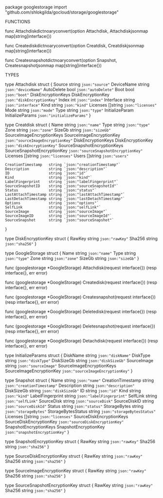 package googlestorage
    import "github.com/shlokgilda/gocloud/storage/googlestorage"


FUNCTIONS

func Attachdiskdictnoaryconvert(option Attachdisk, Attachdiskjsonmap map[string]interface{})

func Creatediskdictnoaryconvert(option Creatdisk, Creatdiskjsonmap map[string]interface{})

func Createsnapshotdictnoaryconvert(option Snapshot, Createsnapshotjsonmap map[string]interface{})

TYPES

type Attachdisk struct {
    Source             string            `json:"source"`
    DeviceName         string            `json:"deviceName"`
    AutoDelete         bool              `json:"autoDelete"`
    Boot               bool              `json:"boot"`
    DiskEncryptionKeys DiskEncryptionKey `json:"diskEncryptionKey"`
    Index              int               `json:"index"`
    Interface          string            `json:"interface"`
    Kind               string            `json:"kind"`
    Licenses           []string          `json:"licenses"`
    Mode               string            `json:"mode"`
    Type               string            `json:"type"`
    InitializeParam    InitializeParams  `json:"initializeParams"`
}

type Creatdisk struct {
    Name                         string                      `json:"name"`
    Type                         string                      `json:"type"`
    Zone                         string                      `json:"zone"`
    SizeGb                       string                      `json:"sizeGb"`
    SourceImageEncryptionKeys    SourceImageEncryptionKey    `json:"sourceImageEncryptionKey"`
    DiskEncryptionKeys           DiskEncryptionKey           `json:"diskEncryptionKey"`
    SourceSnapshotEncryptionKeys SourceSnapshotEncryptionKey `json:"sourceSnapshotEncryptionKey"`
    Licenses                     []string                    `json:"licenses"`
    Users                        []string                    `json:"users"`

    CreationTimestamp   string `json:"creationTimestamp"`
    Description         string `json:"description"`
    ID                  string `json:"id"`
    Kind                string `json:"kind"`
    LabelFingerprint    string `json:"labelFingerprint"`
    SourceSnapshotID    string `json:"sourceSnapshotId"`
    Status              string `json:"status"`
    LastAttachTimestamp string `json:"lastAttachTimestamp"`
    LastDetachTimestamp string `json:"lastDetachTimestamp"`
    Options             string `json:"options"`
    SelfLink            string `json:"selfLink"`
    SourceImage         string `json:"sourceImage"`
    SourceImageID       string `json:"sourceImageId"`
    SourceSnapshot      string `json:"sourceSnapshot"`
}

type DiskEncryptionKey struct {
    RawKey string `json:"rawKey"`
    Sha256 string `json:"sha256"`
}

type GoogleStorage struct {
    Name   string `json:"name"`
    Type   string `json:"type"`
    Zone   string `json:"zone"`
    SizeGb string `json:"sizeGb"`
}

func (googlestorage *GoogleStorage) Attachdisk(request interface{}) (resp interface{}, err error)

func (googlestorage *GoogleStorage) Createdisk(request interface{}) (resp interface{}, err error)

func (googlestorage *GoogleStorage) Createsnapshot(request interface{}) (resp interface{}, err error)

func (googlestorage *GoogleStorage) Deletedisk(request interface{}) (resp interface{}, err error)

func (googlestorage *GoogleStorage) Deletesnapshot(request interface{}) (resp interface{}, err error)

func (googlestorage *GoogleStorage) Detachdisk(request interface{}) (resp interface{}, err error)

type InitializeParams struct {
    DiskName                  string                   `json:"diskName"`
    DiskType                  string                   `json:"diskType"`
    DiskSizeGb                string                   `json:"diskSizeGb"`
    SourceImage               string                   `json:"sourceImage"`
    SourceImageEncryptionKeys SourceImageEncryptionKey `json:"sourceImageEncryptionKey"`
}

type Snapshot struct {
    Name                     string                  `json:"name"`
    CreationTimestamp        string                  `json:"creationTimestamp"`
    Description              string                  `json:"description"`
    DiskSizeGb               string                  `json:"diskSizeGb"`
    ID                       string                  `json:"id"`
    Kind                     string                  `json:"kind"`
    LabelFingerprint         string                  `json:"labelFingerprint"`
    SelfLink                 string                  `json:"selfLink"`
    SourceDisk               string                  `json:"sourceDisk"`
    SourceDiskID             string                  `json:"sourceDiskId"`
    Status                   string                  `json:"status"`
    StorageBytes             string                  `json:"storageBytes"`
    StorageBytesStatus       string                  `json:"storageBytesStatus"`
    Licenses                 []string                `json:"licenses"`
    SourceDiskEncryptionKeys SourceDiskEncryptionKey `json:"sourceDiskEncryptionKey"`
    SnapshotEncryptionKeys   SnapshotEncryptionKey   `json:"snapshotEncryptionKey"`
}

type SnapshotEncryptionKey struct {
    RawKey string `json:"rawKey"`
    Sha256 string `json:"sha256"`
}

type SourceDiskEncryptionKey struct {
    RawKey string `json:"rawKey"`
    Sha256 string `json:"sha256"`
}

type SourceImageEncryptionKey struct {
    RawKey string `json:"rawKey"`
    Sha256 string `json:"sha256"`
}

type SourceSnapshotEncryptionKey struct {
    RawKey string `json:"rawKey"`
    Sha256 string `json:"sha256"`
}


